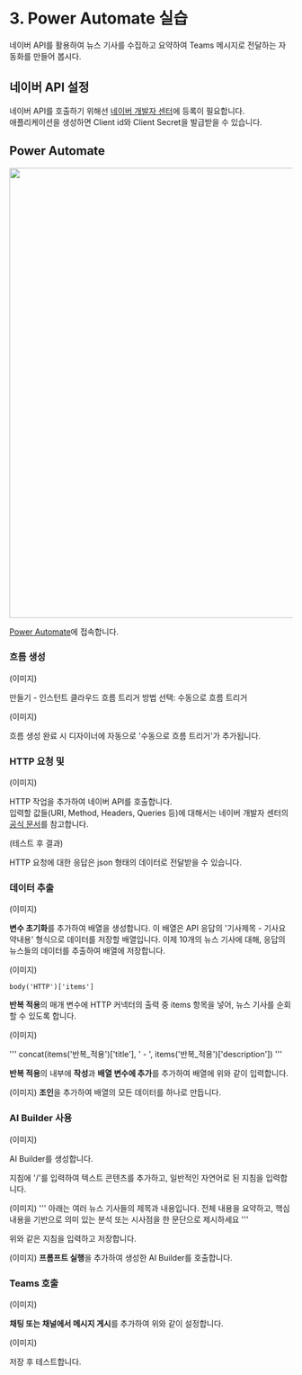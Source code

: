 # 3. Power Automate 실습

네이버 API를 활용하여 뉴스 기사를 수집하고 요약하여 Teams 메시지로 전달하는 자동화를 만들어 봅시다.


## 네이버 API 설정

네이버 API를 호출하기 위해선 [네이버 개발자 센터](https://developers.naver.com/)에 등록이 필요합니다.  
애플리케이션을 생성하면 Client id와 Client Secret을 발급받을 수 있습니다.  


## Power Automate

<img width="800" src="https://github.com/user-attachments/assets/4be085b7-48aa-43c6-bcbd-9ca5e8673de4" />

[Power Automate](make.powerautomate.com)에 접속합니다.


### 흐름 생성

(이미지)

만들기 - 인스턴트 클라우드 흐름
트리거 방법 선택: 수동으로 흐름 트리거

(이미지)

흐름 생성 완료 시 디자이너에 자동으로 '수동으로 흐름 트리거'가 추가됩니다.


### HTTP 요청 및 

(이미지)

HTTP 작업을 추가하여 네이버 API를 호출합니다.  
입력할 값들(URI, Method, Headers, Queries 등)에 대해서는 네이버 개발자 센터의 [공식 문서](https://developers.naver.com/docs/serviceapi/search/news/news.md)를 참고합니다.  

(테스트 후 결과)

HTTP 요청에 대한 응답은 json 형태의 데이터로 전달받을 수 있습니다.


### 데이터 추출

(이미지)

**변수 초기화**를 추가하여 배열을 생성합니다. 이 배열은 API 응답의 '기사제목 - 기사요약내용' 형식으로 데이터를 저장할 배열입니다.
이제 10개의 뉴스 기사에 대해, 응답의 뉴스들의 데이터를 추출하여 배열에 저장합니다.


(이미지)
```
body('HTTP')['items']
```

**반복 적용**의 매개 변수에 HTTP 커넥터의 출력 중 items 항목을 넣어, 뉴스 기사를 순회할 수 있도록 합니다.

(이미지)

'''
concat(items('반복_적용')['title'], ' - ', items('반복_적용')['description'])
'''


**반복 적용**의 내부에 **작성**과 **배열 변수에 추가**를 추가하여 배열에 위와 같이 입력합니다.


(이미지)
**조인**을 추가하여 배열의 모든 데이터를 하나로 만듭니다.


### AI Builder 사용

(이미지)

AI Builder를 생성합니다.

지침에 '/'를 입력하여 텍스트 콘텐츠를 추가하고, 일반적인 자연어로 된 지침을 입력합니다.


(이미지)
'''
아래는 여러 뉴스 기사들의 제목과 내용입니다.
전체 내용을 요약하고, 핵심 내용을 기반으로 의미 있는 분석 또는 시사점을 한 문단으로 제시하세요
'''

위와 같은 지침을 입력하고 저장합니다.

(이미지)
**프롬프트 실행**을 추가하여 생성한 AI Builder를 호출합니다.


### Teams 호출

(이미지)

**채팅 또는 채널에서 메시지 게시**를 추가하여 위와 같이 설정합니다.

(이미지)

저장 후 테스트합니다.

